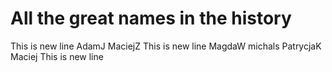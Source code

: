 # All the great names in the history

This is new line
AdamJ
MaciejZ
This is new line
MagdaW
michals
PatrycjaK
Maciej
This is new line


